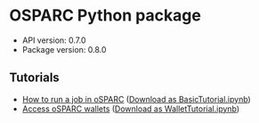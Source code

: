 # OSPARC Python package

- API version: 0.7.0
- Package version: 0.8.0

## Tutorials

- [How to run a job in oSPARC](clients/python/artifacts/docs/BasicTutorial_v0.8.0.md) ([Download as BasicTutorial.ipynb](clients/python/docs/BasicTutorial_v0.8.0.ipynb ":ignore title"))
- [Access oSPARC wallets](clients/python/artifacts/docs/WalletTutorial_v0.8.0.md) ([Download as WalletTutorial.ipynb](clients/python/docs/WalletTutorial_v0.8.0.ipynb ":ignore title"))
